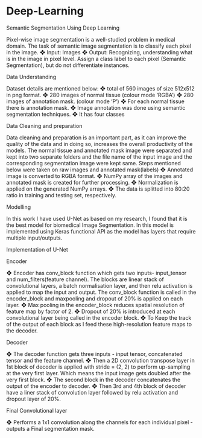 # Deep-Learning
Semantic Segmentation Using Deep Learning

Pixel-wise image segmentation is a well-studied problem in medical domain. The task of semantic image segmentation is to classify each pixel in the image. 
❖ Input: Images
❖ Output: Recognizing, understanding what is in the image in pixel level. Assign a class
label to each pixel (Semantic Segmentation), but do not differentiate instances.

Data Understanding

Dataset details are mentioned below:
❖ total of 560 images of size 512x512 in png format.
❖ 280 images of normal tissue (colour mode ‘RGBA’)
❖ 280 images of annotation mask. (colour mode ‘P’)
❖ For each normal tissue there is annotation mask.
❖ Image annotation was done using semantic segmentation techniques.
❖ It has four classes 

Data Cleaning and preparation

Data cleaning and preparation is an important part, as it can improve the quality of the data
and in doing so, increases the overall productivity of the models.
The normal tissue and annotated mask image were separated and kept into two separate
folders and the file name of the input image and the corresponding segmentation image were
kept same.
Steps mentioned below were taken on raw images and annotated mask(labels)
❖ Annotated image is converted to RGBA format.
❖ NumPy array of the images and annotated mask is created for further processing.
❖ Normalization is applied on the generated NumPy arrays.
❖ The data is splitted into 80:20 ratio in training and testing set, respectively.

Modelling

In this work I have used U-Net as based on my research, I found that it is the best model for
biomedical Image Segmentation. In this model is implemented using Keras functional API
as the model has layers that require multiple input/outputs.

Implementation of U-Net

Encoder

❖ Encoder has conv_block function which gets two inputs- input_tensor and
num_filters(feature channel). The blocks are linear stack of convolutional layers, a
batch normalisation layer, and then relu activation is applied to map the input and
output.
The conv_block function is called in the encoder_block and maxpooling and dropout
of 20% is applied on each layer.
❖ Max pooling in the encoder_block reduces spatial resolution of feature map by factor
of 2.
❖ Dropout of 20% is introduced at each convolutional layer being called in the encoder
block.
❖ To Keep the track of the output of each block as I feed these high-resolution feature
maps to the decoder.

Decoder

❖ The decoder function gets three inputs - input tensor, concatenated tensor and the
feature channel.
❖ Then a 2D convolution transpose layer in 1st block of decoder is applied with stride =
(2, 2) to perform up-sampling at the very first layer. Which means the input image gets
doubled after the very first block.
❖ The second block in the decoder concatenates the output of the encoder to decoder.
❖ Then 3rd and 4th block of decoder have a liner stack of convolution layer followed by
relu activation and dropout layer of 20%.


Final Convolutional layer

❖ Performs a 1x1 convolution along the channels for each individual pixel - outputs a
Final segmentation mask.

